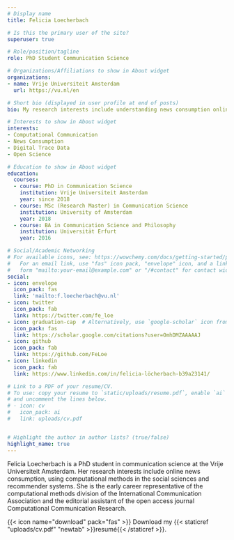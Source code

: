 ```yaml
---
# Display name
title: Felicia Loecherbach

# Is this the primary user of the site?
superuser: true

# Role/position/tagline
role: PhD Student Communication Science

# Organizations/Affiliations to show in About widget
organizations:
- name: Vrije Universiteit Amsterdam
  url: https://vu.nl/en

# Short bio (displayed in user profile at end of posts)
bio: My research interests include understanding news consumption online making use of theories from political communication and journalism. I use computational methods to study digital trace data. Only publishing research and tools open source.

# Interests to show in About widget
interests:
- Computational Communication
- News Consumption
- Digital Trace Data
- Open Science

# Education to show in About widget
education:
  courses:
  - course: PhD in Communication Science
    institution: Vrije Universiteit Amsterdam
    year: since 2018
  - course: MSc (Research Master) in Communication Science
    institution: University of Amsterdam
    year: 2018
  - course: BA in Communication Science and Philosophy
    institution: Universität Erfurt
    year: 2016

# Social/Academic Networking
# For available icons, see: https://wowchemy.com/docs/getting-started/page-builder/#icons
#   For an email link, use "fas" icon pack, "envelope" icon, and a link in the
#   form "mailto:your-email@example.com" or "/#contact" for contact widget.
social:
- icon: envelope
  icon_pack: fas
  link: 'mailto:f.loecherbach@vu.nl'
- icon: twitter
  icon_pack: fab
  link: https://twitter.com/fe_loe
- icon: graduation-cap  # Alternatively, use `google-scholar` icon from `ai` icon pack
  icon_pack: fas
  link: https://scholar.google.com/citations?user=OmhDMZAAAAAJ
- icon: github
  icon_pack: fab
  link: https://github.com/FeLoe
- icon: linkedin
  icon_pack: fab
  link: https://www.linkedin.com/in/felicia-löcherbach-b39a23141/

# Link to a PDF of your resume/CV.
# To use: copy your resume to `static/uploads/resume.pdf`, enable `ai` icons in `params.toml`, 
# and uncomment the lines below.
# - icon: cv
#   icon_pack: ai
#   link: uploads/cv.pdf


# Highlight the author in author lists? (true/false)
highlight_name: true
---
```


Felicia Loecherbach is a PhD student in communication science at the Vrije Universiteit Amsterdam. Her research interests include online news consumption, using computational methods in the social sciences and recommender systems. She is the early career representative of the computational methods division of the International Communication Association and the editorial assistant of the open access journal Computational Communication Research. 

{{< icon name="download" pack="fas" >}} Download my {{< staticref "uploads/cv.pdf" "newtab" >}}resumé{{< /staticref >}}.
